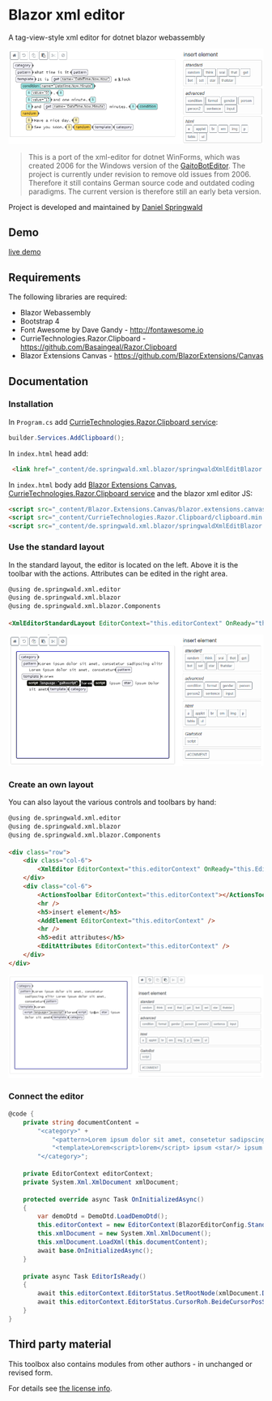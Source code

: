 # Blazor xml editor

A tag-view-style xml editor for dotnet blazor webassembly

![Blazor xml editor](images/blazor-xml-editor.png)

> This is a port of the xml-editor for dotnet WinForms, which was created 2006 for the Windows version of the [GaitoBotEditor](https://www.gaitobot.de).
> The project is currently under revision to remove old issues from 2006. Therefore it still contains German source code and outdated coding paradigms. 
> The current version is therefore still an early beta version.

Project is developed and maintained by [Daniel Springwald](https://blog.springwald.de)

## Demo

[live demo](https://www.springwald.de/demos/BlazorXmlEditor/)

## Requirements

The following libraries are required:

- Blazor Webassembly
- Bootstrap 4
- Font Awesome by Dave Gandy - http://fontawesome.io
- CurrieTechnologies.Razor.Clipboard - https://github.com/Basaingeal/Razor.Clipboard
- Blazor Extensions Canvas - https://github.com/BlazorExtensions/Canvas

## Documentation

### Installation

In `Program.cs` add [CurrieTechnologies.Razor.Clipboard service](https://github.com/Basaingeal/Razor.Clipboard):

```csharp
builder.Services.AddClipboard();
```

In `index.html` head add:

```html
 <link href="_content/de.springwald.xml.blazor/springwaldXmlEditBlazor.css"  rel="stylesheet"/>
```

In `index.html` body add [Blazor Extensions Canvas](https://github.com/BlazorExtensions/Canvas), [CurrieTechnologies.Razor.Clipboard service](https://github.com/Basaingeal/Razor.Clipboard) and the blazor xml editor JS:

```html
<script src="_content/Blazor.Extensions.Canvas/blazor.extensions.canvas.js"></script>
<script src="_content/CurrieTechnologies.Razor.Clipboard/clipboard.min.js"></script>
<script src="_content/de.springwald.xml.blazor/springwaldXmlEditBlazor.js"></script>
```

### Use the standard layout

In the standard layout, the editor is located on the left. 
Above it is the toolbar with the actions. 
Attributes can be edited in the right area.

```html
@using de.springwald.xml.editor
@using de.springwald.xml.blazor
@using de.springwald.xml.blazor.Components

<XmlEditorStandardLayout EditorContext="this.editorContext" OnReady="this.EditorIsReady" />
```

![standard layout](images/standardlayout.png)

### Create an own layout

You can also layout the various controls and toolbars by hand:

```html
@using de.springwald.xml.editor
@using de.springwald.xml.blazor
@using de.springwald.xml.blazor.Components

<div class="row">
    <div class="col-6">
        <XmlEditor EditorContext="this.editorContext" OnReady="this.EditorIsReady" />
    </div>
    <div class="col-6">
        <ActionsToolbar EditorContext="this.editorContext"></ActionsToolbar>
        <hr />
        <h5>insert element</h5>
        <AddElement EditorContext="this.editorContext" />
        <hr />
        <h5>edit attributes</h5>
        <EditAttributes EditorContext="this.editorContext" />
    </div>
</div>
```

![individual layout](images/individuallayout.png)

### Connect the editor

```csharp
@code {
    private string documentContent =    
        "<category>" +
            "<pattern>Lorem ipsum dolor sit amet, consetetur sadipscing elitr Lorem ipsum dolor sit amet, consetetur</pattern>" +
            "<template>Lorem<script>lorem</script> ipsum <star/> ipsum Dolor sit amet</template>" +
        "</category>";

    private EditorContext editorContext;
    private System.Xml.XmlDocument xmlDocument;

    protected override async Task OnInitializedAsync()
    {
        var demoDtd = DemoDtd.LoadDemoDtd();
        this.editorContext = new EditorContext(BlazorEditorConfig.StandardConfig, new DemoXmlRules(demoDtd));
        this.xmlDocument = new System.Xml.XmlDocument();
        this.xmlDocument.LoadXml(this.documentContent);
        await base.OnInitializedAsync();
    }

    private async Task EditorIsReady()
    {
        await this.editorContext.EditorStatus.SetRootNode(xmlDocument.DocumentElement);
        await this.editorContext.EditorStatus.CursorRoh.BeideCursorPosSetzenMitChangeEventWennGeaendert(xmlDocument.DocumentElement.ChildNodes[1].ChildNodes[1].FirstChild, cursor.XMLCursorPositionen.CursorAufNodeSelbstVorderesTag, 2);
    }
}
```

## Third party material

This toolbox also contains modules from other authors - in unchanged or revised form.

For details see [the license info](LICENSE.md).
